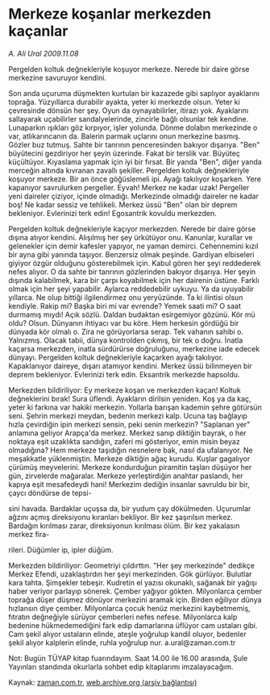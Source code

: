 # Merkeze koşanlar merkezden kaçanlar

*A. Ali Ural 2009.11.08*

<tr><td class="metin" colspan="2" style="padding-top: 20px; padding-left: 5px; ">Pergelden koltuk değnekleriyle koşuyor merkeze. Nerede bir daire görse merkezine savuruyor kendini.</td></tr><tr><td class="metin" colspan="2" style="padding-top: 20px; padding-left: 5px; "><p>Son anda uçuruma düşmekten kurtulan bir kazazede gibi saplıyor ayaklarını toprağa. Yüzyıllarca durabilir ayakta, yeter ki merkezde olsun. Yeter ki çevresinde dönsün her şey. Oyun da oynayabilirler, itirazı yok. Ayaklarını sallayarak uçabilirler sandalyelerinde, zincirle bağlı olsunlar tek kendine. Lunaparkın ışıkları göz kırpıyor, işler yolunda. Dönme dolabın merkezinde o var, atlıkarıncanın da. Balerin parmak uçlarını onun merkezine basmış. Gözler buz tutmuş. Sahte bir tanrının penceresinden bakıyor dışarıya. "Ben" büyütecini gezdiriyor her şeyin üzerinde. Fakat bir terslik var. Büyüteç küçültüyor. Kıyaslama yapmak için iyi bir fırsat. Bir yanda "Ben", diğer yanda merceğin altında kıvranan zavallı şekiller. Pergelden koltuk değnekleriyle koşuyor merkeze. Bir an önce göğüslemeli ipi. Ayağı takılıyor koşarken. Yere kapanıyor savrulurken pergeller. Eyvah! Merkez ne kadar uzak! Pergeller yeni daireler çiziyor, içinde olmadığı. Merkezinde olmadığı daireler ne kadar boş! Ne kadar sessiz ve tehlikeli. Merkez üssü "Ben" olan bir deprem bekleniyor. Evlerinizi terk edin! Egosantrik kovuldu merkezden.
<p>Pergelden koltuk değnekleriyle kaçıyor merkezden. Nerede bir daire görse dışına atıyor kendini. Alışılmış her şey ürkütüyor onu. Kanunlar, kurallar ve gelenekler için demir kafesler yapıyor, ne yaman demirci. Cehennemini kızıl bir ayna gibi yanında taşıyor. Benzersiz olmak peşinde. Gardiyan elbiseleri giyiyor özgür olduğunu gösterebilmek için. Kabul gören her şeyi reddederek nefes alıyor. O da sahte bir tanrının gözlerinden bakıyor dışarıya. Her şeyin dışında kalabilmek, kara bir çarpı koyabilmek için her dairenin üstüne. Farklı olmak için her şeyi yapabilir. Aylarca reddedebilir uykuyu. Ya da uyuyabilir yıllarca. Ne olup bittiği ilgilendirmez onu yeryüzünde. Ta ki ilintisi olsun kendiyle. Rakip mi? Başka biri mi var evrende? Yemek saati mi? O saat durmamış mıydı! Açık sözlü. Daldan budaktan esirgemiyor gözünü. Kör mü oldu? Olsun. Dünyanın ihtiyacı var bu köre. Hem herkesin gördüğü bir dünyada kör olmalı o. Zira ne görüyorlarsa serap. Tek vahanın sahibi o. Yalnızmış. Olacak tabii, dünya kontrolden çıkmış, bir tek o doğru. İnatla kaçarsa merkezden, inatla sürdürürse doğruluğunu, merkezine iade edecek dünyayı. Pergelden koltuk değnekleriyle kaçarken ayağı takılıyor. Kapaklanıyor daireye, dışarı atamıyor kendini. Merkez üssü bilinmeyen bir deprem bekleniyor. Evlerinizi terk edin. Eksantrik merkezde hapsoldu.
<p>Merkezden bildiriliyor: Ey merkeze koşan ve merkezden kaçan! Koltuk değneklerini bırak! Sura üflendi. Ayakların dirilsin yeniden. Koş ya da kaç, yeter ki farkına var hakiki merkezin. Yollarla barışan kademin şehre götürsün seni. Şehrin merkezi meydan, bedenin merkezi kalp. Ucuna taş bağlayıp hızla çevirdiğin ipin merkezi sensin, peki senin merkezin? "Saplanan yer" anlamına geliyor Arapça'da merkez. Merkez sanıp diktiğin bayrak, o her noktaya eşit uzaklıkta sandığın, zaferi mi gösteriyor, emin misin beyaz olmadığına? Hem merkeze taşıdığın nesnelere bak, nasıl da ufalanıyor. Ne meşakkatle yüklenmiştin. Merkeze diktiğin ağaç kurudu. Kuşlar gagalıyor çürümüş meyvelerini. Merkeze kondurduğun piramitin taşları düşüyor her gün, zirvelerde mağaralar. Merkeze yerleştirdiğin anahtar paslandı, her kapıya eşit mesafedeydi hani! Merkezim dediğin insanlar savruldu bir bir, çaycı döndürse de tepsi-
<p>sini havada. Bardaklar uçuşsa da, bir yudum çay dökülmeden. Uçurumlar ağzını açmış direksiyonu kıranları bekliyor. Bir kez şaşırılsın merkez. Bardağın kırılması zarar, direksiyonun kırılması ölüm. Bir kez yakalasın merkez fira-
<p>rileri. Düğümler ip, ipler düğüm.
<p>Merkezden bildiriliyor: Geometriyi çıldırttın. "Her şey merkezinde" dedikçe Merkez Efendi, uzaklaştırdın her şeyi merkezinden. Gök gürlüyor. Bulutlar kara tahta. Şimşekler tebeşir. Kudretin el yazısı okunaklı, sağanak bir yağışı haber veriyor parlayıp sönerek. Çember yağıyor gökten. Milyonlarca çember toprağa düşer düşmez dönüyor merkezini aramak için. Birden eğiliyor dünya hızlansın diye çember. Milyonlarca çocuk henüz merkezini kaybetmemiş, fıtratın değneğiyle sürüyor çemberleri nefes nefese. Milyonlarca kalp bedenine hükmedemediğini fark edip damarlarına üflüyor cam ustaları gibi. Cam şekil alıyor ustaların elinde, ateşle yoğrulup kandil oluyor, bedenler şekil alıyor kalplerin elinde, ruhla yoğrulup nur. a.ural@zaman.com.tr
<p>Not: Bugün TÜYAP kitap fuarındayım. Saat 14.00 ile 16.00 arasında, Şule Yayınları standında okurlarla sohbet edip kitaplarımı imzalayacağım.<br/></p></p></p></p></p></p></p></td></tr>

Kaynak: [zaman.com.tr](http://zaman.com.tr/yazar.do?yazino=912978), [web.archive.org (arşiv bağlantısı)](http://web.archive.org/web/20091112104926/http://zaman.com.tr:80/yazar.do?yazino=912978)
